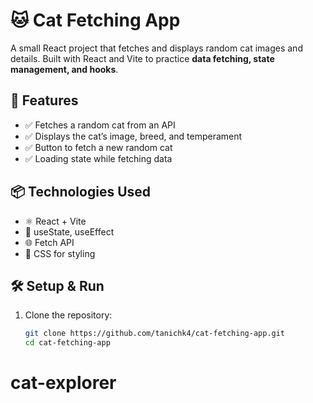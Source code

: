 # 🐱 Cat Fetching App

A small React project that fetches and displays random cat images and details. Built with React and Vite to practice **data fetching, state management, and hooks**.

## 🚀 Features

- ✅ Fetches a random cat from an API
- ✅ Displays the cat’s image, breed, and temperament
- ✅ Button to fetch a new random cat
- ✅ Loading state while fetching data

## 📦 Technologies Used

- ⚛️ React + Vite
- 🔄 useState, useEffect
- 🌐 Fetch API
- 🎨 CSS for styling

## 🛠 Setup & Run

1. Clone the repository:
   ```bash
   git clone https://github.com/tanichk4/cat-fetching-app.git
   cd cat-fetching-app
   ```
# cat-explorer
